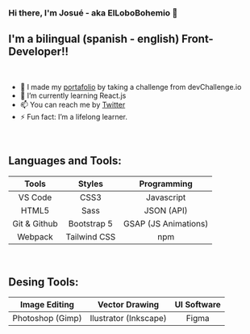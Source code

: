 ### Hi there, I'm Josué - aka ElLoboBohemio 👋

## I'm a bilingual (spanish - english) Front-Developer!!

<br />

- 🔭 I made my [portafolio][portafolio] by taking a challenge from devChallenge.io
- 🌱 I’m currently learning React.js
- 📫 You can reach me by [Twitter][twitter]
- ⚡ Fun fact: I’m a lifelong learner.

<br />

## Languages and Tools:

| **Tools** | **Styles** | **Programming** |
|     :---:      |     :---:      |     :---:      |
| VS Code | CSS3 | Javascript |
| HTML5 | Sass | JSON (API) |
| Git & Github | Bootstrap 5 | GSAP (JS Animations) |
| Webpack | Tailwind CSS | npm |

<br />

## Desing Tools:

| **Image Editing** | **Vector Drawing** | **UI Software** |
|     :---:      |     :---:      |     :---:      |
| Photoshop (Gimp) | Ilustrator (Inkscape) | Figma |


<br />

[portafolio]: https://github.com/ElLoboBohemio/Portafolio-devChallenge
[twitter]: https://twitter.com/BohemioLobo
